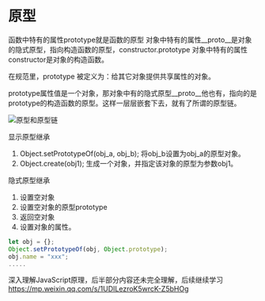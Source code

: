 # 原型

函数中特有的属性prototype就是函数的原型
对象中特有的属性__proto__是对象的隐式原型，指向构造函数的原型，constructor.prototype
对象中特有的属性constructor是对象的构造函数。

在规范里，prototype 被定义为：给其它对象提供共享属性的对象。

prototype属性值是一个对象，那对象中有的隐式原型__proto__他也有，指向的是prototype的构造函数的原型。这样一层层嵌套下去，就有了所谓的原型链。

![原型和原型链](https://user-gold-cdn.xitu.io/2019/10/31/16e1f9f45ef2ae76?imageView2/0/w/1280/h/960/format/webp/ignore-error/1)


显示原型继承
1. Object.setPrototypeOf(obj_a, obj_b); 将obj_b设置为obj_a的原型对象。
2. Object.create(obj1); 生成一个对象，并指定该对象的原型为参数obj1。

隐式原型继承
1. 设置空对象
2. 设置空对象的原型prototype
3. 返回空对象
4. 设置对象的属性。
```js
let obj = {};
Object.setPrototypeOf(obj, Object.prototype);
obj.name = "xxx";
.....
```

深入理解JavaScript原理，后半部分内容还未完全理解，后续继续学习
<https://mp.weixin.qq.com/s/1UDILezroK5wrcK-Z5bHOg>